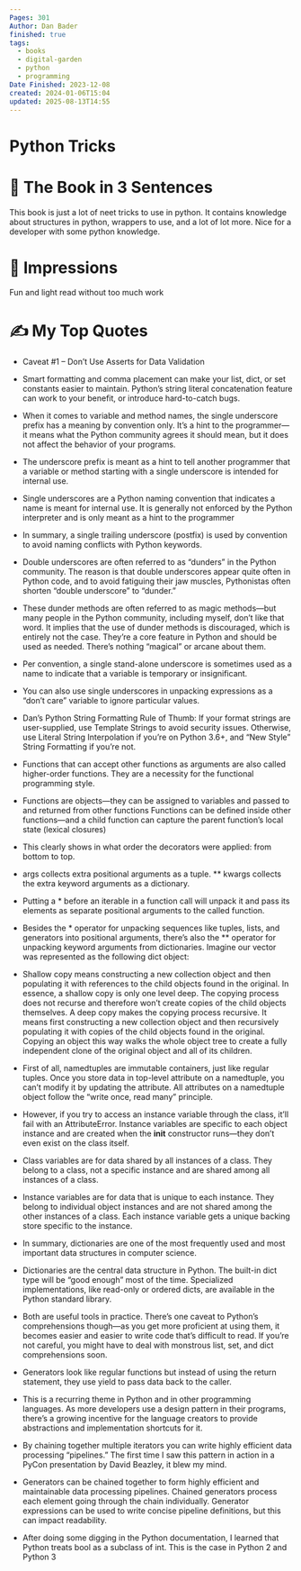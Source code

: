 ```yaml
---
Pages: 301
Author: Dan Bader
finished: true
tags:
  - books
  - digital-garden
  - python
  - programming
Date Finished: 2023-12-08
created: 2024-01-06T15:04
updated: 2025-08-13T14:55
---
```

# Python Tricks


# 🚀 The Book in 3 Sentences
This book is just a lot of neet tricks to use in python.  It contains knowledge about structures in python, wrappers to use, and a lot of lot more. Nice for a developer with some python knowledge. 

# 🎨 Impressions
Fun and light read without too much work


# ✍️ My Top  Quotes

- Caveat #1 – Don’t Use Asserts for Data Validation
 
- Smart formatting and comma placement can make your list, dict, or set constants easier to maintain. Python’s string literal concatenation feature can work to your benefit, or introduce hard-to-catch bugs.
 
- When it comes to variable and method names, the single underscore prefix has a meaning by convention only. It’s a hint to the programmer—it means what the Python community agrees it should mean, but it does not affect the behavior of your programs.
 
- The underscore prefix is meant as a hint to tell another programmer that a variable or method starting with a single underscore is intended for internal use.
 
- Single underscores are a Python naming convention that indicates a name is meant for internal use. It is generally not enforced by the Python interpreter and is only meant as a hint to the programmer
 
- In summary, a single trailing underscore (postfix) is used by convention to avoid naming conflicts with Python keywords.
 
- Double underscores are often referred to as “dunders” in the Python community. The reason is that double underscores appear quite often in Python code, and to avoid fatiguing their jaw muscles, Pythonistas often shorten “double underscore” to “dunder.”
 
- These dunder methods are often referred to as magic methods—but many people in the Python community, including myself, don’t like that word. It implies that the use of dunder methods is discouraged, which is entirely not the case. They’re a core feature in Python and should be used as needed. There’s nothing “magical” or arcane about them.
 
- Per convention, a single stand-alone underscore is sometimes used as a name to indicate that a variable is temporary or insignificant.
 
- You can also use single underscores in unpacking expressions as a “don’t care” variable to ignore particular values.
 
- Dan’s Python String Formatting Rule of Thumb: If your format strings are user-supplied, use Template Strings to avoid security issues. Otherwise, use Literal String Interpolation if you’re on Python 3.6+, and “New Style” String Formatting if you’re not.
 
- Functions that can accept other functions as arguments are also called higher-order functions. They are a necessity for the functional programming style.
 
- Functions are objects—they can be assigned to variables and passed to and returned from other functions Functions can be defined inside other functions—and a child function can capture the parent function’s local state (lexical closures)
 
- This clearly shows in what order the decorators were applied: from bottom to top.
 
- args collects extra positional arguments as a tuple. ** kwargs collects the extra keyword arguments as a dictionary.
 
- Putting a * before an iterable in a function call will unpack it and pass its elements as separate positional arguments to the called function.
 
- Besides the * operator for unpacking sequences like tuples, lists, and generators into positional arguments, there’s also the ** operator for unpacking keyword arguments from dictionaries. Imagine our vector was represented as the following dict object:
 
- Shallow copy means constructing a new collection object and then populating it with references to the child objects found in the original. In essence, a shallow copy is only one level deep. The copying process does not recurse and therefore won’t create copies of the child objects themselves. A deep copy makes the copying process recursive. It means first constructing a new collection object and then recursively populating it with copies of the child objects found in the original. Copying an object this way walks the whole object tree to create a fully independent clone of the original object and all of its children.
 
- First of all, namedtuples are immutable containers, just like regular tuples. Once you store data in top-level attribute on a namedtuple, you can’t modify it by updating the attribute. All attributes on a namedtuple object follow the “write once, read many” principle.
 
- However, if you try to access an instance variable through the class, it’ll fail with an AttributeError. Instance variables are specific to each object instance and are created when the __init__ constructor runs—they don’t even exist on the class itself.
 
- Class variables are for data shared by all instances of a class. They belong to a class, not a specific instance and are shared among all instances of a class.
 
- Instance variables are for data that is unique to each instance. They belong to individual object instances and are not shared among the other instances of a class. Each instance variable gets a unique backing store specific to the instance.
 
- In summary, dictionaries are one of the most frequently used and most important data structures in computer science.
 
- Dictionaries are the central data structure in Python. The built-in dict type will be “good enough” most of the time. Specialized implementations, like read-only or ordered dicts, are available in the Python standard library.
 
- Both are useful tools in practice. There’s one caveat to Python’s comprehensions though—as you get more proficient at using them, it becomes easier and easier to write code that’s difficult to read. If you’re not careful, you might have to deal with monstrous list, set, and dict comprehensions soon.
 
- Generators look like regular functions but instead of using the return statement, they use yield to pass data back to the caller.
 
- This is a recurring theme in Python and in other programming languages. As more developers use a design pattern in their programs, there’s a growing incentive for the language creators to provide abstractions and implementation shortcuts for it.
 
- By chaining together multiple iterators you can write highly efficient data processing “pipelines.” The first time I saw this pattern in action in a PyCon presentation by David Beazley, it blew my mind.
 
- Generators can be chained together to form highly efficient and maintainable data processing pipelines. Chained generators process each element going through the chain individually. Generator expressions can be used to write concise pipeline definitions, but this can impact readability.
 
- After doing some digging in the Python documentation, I learned that Python treats bool as a subclass of int. This is the case in Python 2 and Python 3
 

